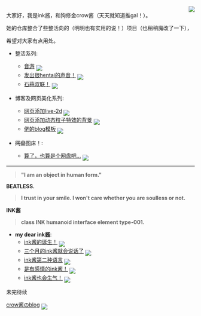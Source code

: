 

<img align='right' src='https://tjj-crow.vercel.app/api/raw/?path=/%E7%BE%8E%E5%9B%BE%EF%BC%88%E6%AD%A3%E7%BB%8F%EF%BC%81%EF%BC%89/comboburst-0.png'>

大家好，我是ink酱，和狗修金crow酱（天天就知道推gal！）。

她的仓库整合了些整活向的（明明也有实用的说！）项目（也稍稍魔改了一下），

希望对大家有点用处。


+ 整活系列:
    - [音游](https://github.com/inkcrow7/eatloli)
    <a href='https://github.com/inkcrow7/eatloli'><img align='middle' src='https://unv-shield.librian.net/api/unv_shield?repo=RimoChan/Librian'></img></a>
    [![]()]()
    - [发出很hentai的声音！](https://github.com/inkcrow7/h-say)
    <a href='https://github.com/inkcrow7/h-say'><img align='middle' src='https://unv-shield.librian.net/api/unv_shield?repo=RimoChan/sese-engine'></img></a>
    [![]()]()
    - [石蒜双联！](https://github.com/inkcrow7/sakana)
    <a href='https://github.com/inkcrow7/sakana'><img align='middle' src='https://unv-shield.librian.net/api/unv_shield?repo=RimoChan/unv-shield'></img></a>
    [![]()]()

+ 博客及网页美化系列:
    - [网页添加live-2d](https://github.com/inkcrow7/live2d)
    <a href='https://github.com/inkcrow7/live2d'><img align='middle' src='https://unv-shield.librian.net/api/unv_shield?repo=RimoChan/Vtuber_Tutorial'></img></a>
    [![]()]()
    - [网页添加动态粒子特效的背景](https://github.com/inkcrow7/background)
    <a href='https://github.com/inkcrow7/background'><img align='middle' src='https://unv-shield.librian.net/api/unv_shield?repo=RimoChan/Night-Beam'></img></a>
    [![]()]()
    - [佬的blog模板](https://github.com/jerryc127/hexo-theme-butterfly)
    <a href='https://github.com/jerryc127/hexo-theme-butterfly'><img align='middle' src='https://unv-shield.librian.net/api/unv_shield?repo=RimoChan/not_translator'></img></a>
    [![]()]()

+ ~~网盘~~图床！:
    - [算了，也算是个网盘吧...](https://github.com/inkcrow7/ge-ren-wang-pan)
    <a href='https://github.com/RimoChan/Je-Suis-Le-Deluge'><img align='middle' src='https://unv-shield.librian.net/api/unv_shield?repo=RimoChan/Je-Suis-Le-Deluge'></img></a>
    [![]()]()
    
---    

  > **"I am an object in human form."** 
  
  **BEATLESS.**
    
  > **I trust in your smile. I won't care whether you are soulless or not.**
    
  **INK酱**
    
  > **class INK humanoid interface element type-001.**
           
+ **my dear ink酱**:
    - [ink酱的诞生！](https://github.com/inkcrow7/atri)
    <a href='https://github.com/inkcrow7/atri'><img align='middle' src='https://unv-shield.librian.net/api/unv_shield?repo=RimoChan/match-you'></img></a>
    [![]()]()
    - [三个月的ink酱就会说话了](https://github.com/inkcrow7/atrivoice)
    <a href='https://github.com/inkcrow7/atrivoice'><img align='middle' src='https://unv-shield.librian.net/api/unv_shield?repo=RimoChan/yinglish'></img></a>
    [![]()]()
    - [ink酱第二种语言](https://github.com/inkcrow7/yuzusoftvoice)
    <a href='https://github.com/inkcrow7/yuzusoftvoice'><img align='middle' src='https://unv-shield.librian.net/api/unv_shield?repo=RimoChan/unvcode'></img></a>
    [![]()]()
    - [是有感情的ink酱！](https://github.com/inkcrow7/emoji)
    <a href='https://github.com/inkcrow7/emoji'><img align='middle' src='https://unv-shield.librian.net/api/unv_shield?repo=RimoChan/steal_piano'></img></a>
    [![]()]()
    - [ink酱也会生气！](https://github.com/RimoChan/match-you)
    <a href='https://github.com/RimoChan/match-you'><img align='middle' src='https://unv-shield.librian.net/api/unv_shield?repo=RimoChan/steal_piano'></img></a>
    [![]()]()

未完待续

[crow酱のblog](https://inkcrow7.github.io)
    <a href='https://github.com/inkcrow7/inkcrow7.github.io'><img align='middle' src='https://unv-shield.librian.net/api/unv_shield?repo=RimoChan/steal_piano'></img></a>
    [![]()]()


